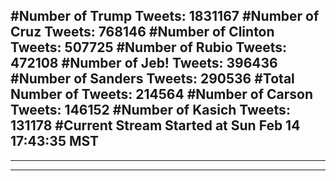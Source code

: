 #Number of Trump Tweets: 1831167
#Number of Cruz Tweets: 768146
#Number of Clinton Tweets: 507725
#Number of Rubio Tweets: 472108
#Number of Jeb! Tweets: 396436
#Number of Sanders Tweets: 290536
#Total Number of Tweets: 214564 
#Number of Carson Tweets: 146152
#Number of Kasich Tweets: 131178
#Current Stream Started at Sun Feb 14 17:43:35 MST
---
---
---
